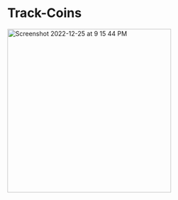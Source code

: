 # Track-Coins
<img width="369" alt="Screenshot 2022-12-25 at 9 15 44 PM" src="https://user-images.githubusercontent.com/106892217/209474324-ca7af492-3dab-4865-af4d-4b33e6035233.png">
